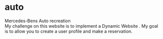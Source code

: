 # auto
Mercedes-Bens Auto recreation  
My challenge on this website is to implement a  Dynamic Website .
My goal is to allow you to create a user profile and  make a reservation.

